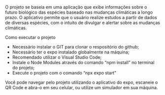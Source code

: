 
O projeto se baseia em uma aplicação que exibe informações sobre o futuro biológico das espécies baseado nas mudanças climáticas a longo prazo. 
O aplicativo permite que o usuário realize estudos a partir de dados de diversas espécies, com o intuito de divulgar e alertar sobre as mudanças climáticas.

Como executar o projeto
- Necessário instalar o GIT para clonar o respositório do github;
- Necessário ter o expo instalado globalmente na máquina;
- Recomendado utilizar o Visual Studio Code;
- Instale o Node Modules através do comando “npm install” no terminal do projeto;
- Execute o projeto com o comando “npx expo start”

Você pode navegar pelo projeto utilizando o aplicativo do expo, escaneie o QR Code e abra-o em seu celular, ou utilize um simulador em sua máquina.
